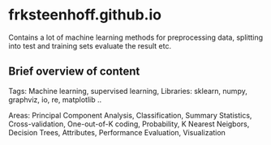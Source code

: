 # frksteenhoff.github.io
Contains a lot of machine learning methods for preprocessing data, splitting into test and training sets evaluate the result etc.

## Brief overview of content
Tags: Machine learning, supervised learning, 
Libraries: sklearn, numpy, graphviz, io, re, matplotlib .. 

Areas: Principal Component Analysis, Classification, Summary Statistics, Cross-validation, One-out-of-K coding, Probability, K Nearest Neigbors, Decision Trees, Attributes, Performance Evaluation, Visualization
